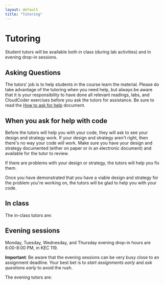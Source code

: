 ```yaml
---
layout: default
title: "Tutoring"
---
```


# Tutoring

Student tutors will be available both in class (during lab activities) and in evening drop-in sessions.

## Asking Questions

The tutors' job is to help students in the course learn the material.  Please do take advantage of the tutoring when you need help, but always be aware that it is your responsibility to have done all relevant readings, labs, and CloudCoder exercises before you ask the tutors for assistance.  Be sure to read the [How to ask for help](http://faculty.ycp.edu/~dhovemey/askingForHelp.html) document.

## When you ask for help with code

Before the tutors will help you with your code, they will ask to see your design and strategy work.  If your design and strategy aren't right, then there's no way your code will work.  Make sure you have your design and strategy documented (either on paper or in an electronic document) and available for the tutor to review.

If there are problems with your design or strategy, the tutors will help you fix them.

Once you have demonstrated that you have a viable design and strategy for the problem you're working on, the tutors will be glad to help you with your code.

## In class

The in-class tutors are:

## Evening sessions

Monday, Tuesday, Wednesday, and Thursday evening drop-in hours are 6:00-8:00 PM, in KEC 119.

**Important**: Be aware that the evening sessions can be very busy close to an assignment deadline.  Your best bet is to *start assignments early* and *ask questions early* to avoid the rush.

The evening tutors are:

<!-- vim:set wrap: ­-->
<!-- vim:set linebreak: -->
<!-- vim:set nolist: -->

